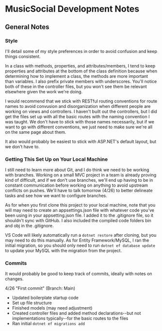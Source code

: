 # MusicSocial Development Notes

## General Notes

### Style

I'll detail some of my style preferences in order to avoid confusion and keep things consistent.

In a class with methods, properties, and attributes/members, I tend to keep properties and attributes at the bottom of the class definition because when determining how to implement a class, the methods are more important than variables. I also prefix private members with underscores. You'll notice both of these in the controller files, but you won't see them be relevant elsewhere given the work we're doing.

I would recommend that we stick with RESTful routing conventions for route names to avoid convusion and disorganization when different people are working on views and controllers. I haven't built out the controllers, but I did get the files set up with all the basic routes with the naming convention I was taught. We don't have to stick with those names necessarily, but if we want to go with different conventions, we just need to make sure we're all on the same page about them.

It also would probably be easiest to stick with ASP.NET's default layout, but we don't have to.

### Getting This Set Up on Your Local Machine

I still need to learn more about Git, and I do think we need to be working with branches. Working on a small MVC project in a team is already proving kind of difficult, and if we don't use branches, we'll end up having to be in constant communication before working on anything to avoid upstream conflicts on pushes. We'll have to talk tomorrow (4/26) to better delineate tasks and see how we want to configure branches.

As for when you first clone this project to your local machine, note that you will may need to create an appsettings.json file with whatever code you've been using in your appsetting.json file. I added it to the .gitignore file, so it shouldn't sync with GitHub. I also included the compiled code folders bin and obj in the .gitignore.

VS Code will likely automatically run a `dotnet restore` after cloning, but you may need to do this manually. As for Entity Framework/MySQL, I ran the initial migration, so you should only need to run `dotnet ef database update` to update your MySQL with the migration from the project.

### Commits

It would probably be good to keep track of commits, ideally with notes on changes.

4/26 "First commit" (Branch: Main)

- Updated boilerplate startup code
- Set up file structure
- Finished models (may need adjustment)
- Created controller files and added method declarations--but not implementations typically--for the basic routes to the files
- Ran initial `dotnet ef migrations add`
